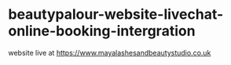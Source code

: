 # beautypalour-website-livechat-online-booking-intergration
website live at https://www.mayalashesandbeautystudio.co.uk
